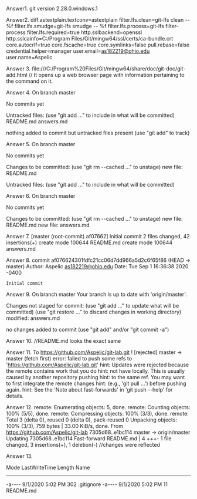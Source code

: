 Answer1. 
git version 2.28.0.windows.1



Answer2. 
diff.astextplain.textconv=astextplain
filter.lfs.clean=git-lfs clean -- %f
filter.lfs.smudge=git-lfs smudge -- %f
filter.lfs.process=git-lfs filter-process
filter.lfs.required=true
http.sslbackend=openssl
http.sslcainfo=C:/Program Files/Git/mingw64/ssl/certs/ca-bundle.crt
core.autocrlf=true
core.fscache=true
core.symlinks=false
pull.rebase=false
credential.helper=manager
user.email=as182219@ohio.edu
user.name=Aspelic



Answer 3. 
file:///C:/Program%20Files/Git/mingw64/share/doc/git-doc/git-add.html 
// It opens up a web browser page with information pertaining to the command on it.



Answer 4. 
On branch master

No commits yet

Untracked files:
  (use "git add <file>..." to include in what will be committed)
        README.md
        answers.md

nothing added to commit but untracked files present (use "git add" to track)



Answer 5.
On branch master

No commits yet

Changes to be committed:
  (use "git rm --cached <file>..." to unstage)
        new file:   README.md

Untracked files:
  (use "git add <file>..." to include in what will be committed)



Answer 6.
On branch master

No commits yet

Changes to be committed:
  (use "git rm --cached <file>..." to unstage)
        new file:   README.md
        new file:   answers.md



Answer 7.
[master (root-commit) af07662] Initial commit
 2 files changed, 42 insertions(+)
 create mode 100644 README.md
 create mode 100644 answers.md



Answer 8.
commit af076624301fdfc21cc06d7dd966a5d2c6f65f86 (HEAD -> master)
Author: Aspelic <as182219@ohio.edu>
Date:   Tue Sep 1 16:36:38 2020 -0400

    Initial commit



Answer 9.
On branch master
Your branch is up to date with 'origin/master'.

Changes not staged for commit:
  (use "git add <file>..." to update what will be committed)
  (use "git restore <file>..." to discard changes in working directory)
        modified:   answers.md

no changes added to commit (use "git add" and/or "git commit -a")



Answer 10.
//README.md looks the exact same



Answer 11.
To https://github.com/Aspelic/git-lab.git
 ! [rejected]        master -> master (fetch first)
error: failed to push some refs to 'https://github.com/Aspelic/git-lab.git'
hint: Updates were rejected because the remote contains work that you do
hint: not have locally. This is usually caused by another repository pushing
hint: to the same ref. You may want to first integrate the remote changes
hint: (e.g., 'git pull ...') before pushing again.
hint: See the 'Note about fast-forwards' in 'git push --help' for details.



Answer 12.
remote: Enumerating objects: 5, done.
remote: Counting objects: 100% (5/5), done.
remote: Compressing objects: 100% (3/3), done.
remote: Total 3 (delta 0), reused 0 (delta 0), pack-reused 0
Unpacking objects: 100% (3/3), 759 bytes | 33.00 KiB/s, done.
From https://github.com/Aspelic/git-lab
   7305d68..e1bc114  master     -> origin/master
Updating 7305d68..e1bc114
Fast-forward
 README.md | 4 +++-
 1 file changed, 3 insertions(+), 1 deletion(-)
 //changes were reflected



Answer  13.


Mode                LastWriteTime         Length Name
----                -------------         ------ ----
-a----         9/1/2020   5:02 PM            302 .gitignore
-a----         9/1/2020   5:02 PM             11 README.md


